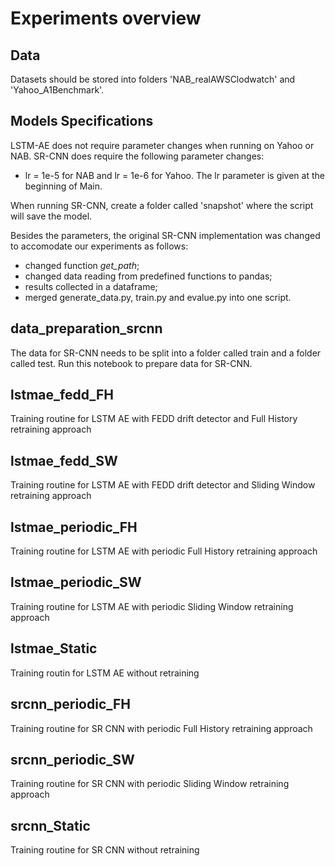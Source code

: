 # Experiments overview

## Data

Datasets should be stored into folders 'NAB_realAWSClodwatch' and 'Yahoo_A1Benchmark'.

## Models Specifications

LSTM-AE does not require parameter changes when running on Yahoo or NAB. SR-CNN does require the following parameter changes:
- lr = 1e-5 for NAB and lr = 1e-6 for Yahoo. The lr parameter is given at the beginning of Main.

When running SR-CNN, create a folder called 'snapshot' where the script will save the model.

Besides the parameters, the original SR-CNN implementation was changed to accomodate our experiments as follows:
- changed function _get_path_;
- changed data reading from predefined functions to pandas;
- results collected in a dataframe;
- merged generate_data.py, train.py and evalue.py into one script.


## data_preparation_srcnn

The data for SR-CNN needs to be split into a folder called train and a folder called test.
Run this notebook to prepare data for SR-CNN.

## lstmae_fedd_FH

Training routine for LSTM AE with FEDD drift detector and Full History retraining approach

## lstmae_fedd_SW

Training routine for LSTM AE with FEDD drift detector and Sliding Window retraining approach

## lstmae_periodic_FH

Training routine for LSTM AE with periodic Full History retraining approach

## lstmae_periodic_SW

Training routine for LSTM AE with periodic Sliding Window retraining approach

## lstmae_Static

Training routin for LSTM AE without retraining

## srcnn_periodic_FH

Training routine for SR CNN with periodic Full History retraining approach

## srcnn_periodic_SW

Training routine for SR CNN with periodic Sliding Window retraining approach

## srcnn_Static

Training routine for SR CNN without retraining
